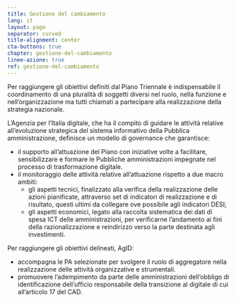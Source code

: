 ```yaml
---
title: Gestione del cambiamento
lang: it
layout: page
separator: curved
title-alignment: center
cta-buttons: true
chapter: gestione-del-cambiamento
linee-azione: true
ref: gestione-del-cambiamento
---
```

Per raggiungere gli obiettivi definiti dal Piano Triennale è indispensabile il coordinamento di una pluralità di soggetti diversi nel ruolo, nella funzione e nell’organizzazione ma tutti chiamati a partecipare alla realizzazione della strategia nazionale.

L’Agenzia per l’Italia digitale, che ha il compito di guidare le attività relative all’evoluzione strategica del sistema informativo della Pubblica amministrazione, definisce un modello di governance che garantisce:
- il supporto all’attuazione del Piano con iniziative volte a facilitare, sensibilizzare e formare le Pubbliche amministrazioni impegnate nel processo di trasformazione digitale.
- il monitoraggio delle attività relative all’attuazione rispetto a due macro ambiti:
  - gli aspetti tecnici, finalizzato alla verifica della realizzazione delle azioni pianificate, attraverso set di indicatori di realizzazione e di risultato, questi ultimi da collegare ove possibile agli indicatori DESI;
  - gli aspetti economici, legato alla raccolta sistematica dei dati di spesa ICT delle amministrazioni, per verificarne l’andamento ai fini della razionalizzazione e reindirizzo verso la parte destinata agli investimenti.

Per raggiungere gli obiettivi delineati, AgID:
- accompagna le PA selezionate per svolgere il ruolo di aggregatore nella realizzazione delle attività organizzative e strumentali.
- promuovere l’adempimento da parte delle amministrazioni dell’obbligo di identificazione dell’ufficio responsabile della transizione al digitale di cui all’articolo 17 del CAD.
